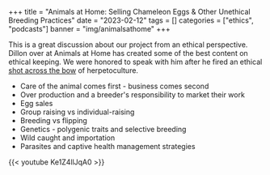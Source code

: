 +++
title = "Animals at Home: Selling Chameleon Eggs & Other Unethical Breeding Practices"
date = "2023-02-12"
tags = []
categories = ["ethics", "podcasts"]
banner = "img/animalsathome"
+++

This is a great discussion about our project from an ethical perspective. Dillon over at Animals at Home has created some of the best content on ethical keeping. We were honored to speak with him after he fired an ethical [shot across the bow](https://www.youtube.com/watch?v=O54nOy8cX3o) of herpetoculture.

- Care of the animal comes first - business comes second
- Over production and a breeder's responsibility to market their work
- Egg sales
- Group raising vs individual-raising
- Breeding vs flipping
- Genetics - polygenic traits and selective breeding
- Wild caught and importation
- Parasites and captive health management strategies

{{< youtube Ke1Z4llJqA0 >}}
